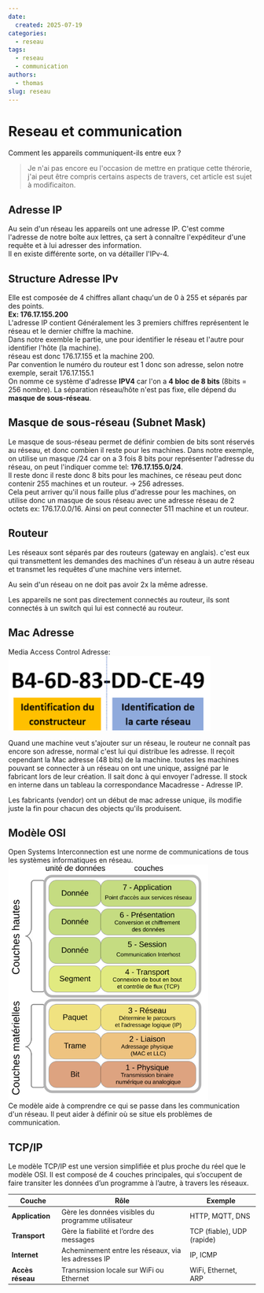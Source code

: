 ```yaml
---
date:
  created: 2025-07-19
categories:
  - reseau
tags:
  - reseau
  - communication
authors:
  - thomas
slug: reseau
---
```


# Reseau et communication 
Comment les appareils communiquent-ils entre eux ?


<!-- more -->

>Je n'ai pas encore eu l'occasion de mettre en pratique cette thérorie, j'ai peut être compris certains aspects de travers, cet article est sujet à modificaiton.

## Adresse IP
Au sein d'un réseau les appareils ont une adresse IP. C'est comme l'adresse de notre boîte aux lettres, ça sert à connaître l'expéditeur d'une requête et à lui adresser des information.  
Il en existe différente sorte, on va détailler l'IPv-4.

## Structure Adresse IPv
Elle est composée de 4 chiffres allant chaqu'un de 0 à 255 et séparés par des points.   
**Ex: 176.17.155.200**  
L'adresse IP contient Généralement les 3 premiers chiffres représentent le réseau et le dernier chiffre la machine.  
Dans notre exemble le  partie, une pour identifier le réseau et l'autre pour identifier l'hôte (la machine).  
réseau est donc 176.17.155 et la machine 200.  
Par convention le numéro du routeur est 1 donc son adresse, selon notre exemple, serait 176.17.155.1  
On nomme ce système d'adresse **IPV4** car l'on a **4 bloc de 8 bits** (8bits = 256 nombre).
La séparation réseau/hôte n'est pas fixe, elle dépend du **masque de sous-réseau**.    


## Masque de sous-réseau (Subnet Mask)
Le masque de sous-réseau permet de définir combien de bits sont réservés au réseau, et donc combien il reste pour les machines.
Dans notre exemple, on utilise un masque /24 car on a 3 fois 8 bits pour représenter l'adresse du réseau, on peut l'indiquer comme tel: **176.17.155.0/24**.  
Il reste donc il reste donc 8 bits pour les machines, ce réseau peut donc contenir 255 machines et un routeur. -> 256 adresses.  
Cela peut arriver qu'il nous faille plus d'adresse pour les machines, on utilise donc un masque de sous réseau avec une adresse réseau de 2 octets ex: 176.17.0.0/16. Ainsi on peut connecter 511 machine et un routeur.

## Routeur
Les réseaux sont séparés par des routeurs (gateway en anglais). c'est eux qui transmettent les demandes des machines d'un réseau à un autre réseau et transmet les requêtes d'une machine vers internet.

Au sein d'un réseau on ne doit pas avoir 2x la même adresse. 

Les appareils ne sont pas directement connectés au routeur, ils sont connectés à un switch qui lui est connecté au routeur. 

## Mac Adresse
Media Access Control Adresse:
![extension ESP-IDF](mkdocs/mac_adresse.png)  

Quand une machine veut s'ajouter sur un réseau, le routeur ne connaît pas encore son adresse, normal c'est lui qui distribue les adresse. Il reçoit cependant la Mac adresse (48 bits) de la machine. toutes les machines pouvant se connecter à un réseau on ont une unique, assigné par le fabricant lors de leur création. Il sait donc à qui envoyer l'adresse. Il stock en interne dans un tableau la correspondance Macadresse - Adresse IP.  

Les fabricants (vendor) ont un début de mac adresse unique, ils modifie juste la fin pour chacun des objects qu'ils produisent.

## Modèle OSI
Open Systems Interconnection est une norme de communications de tous les systèmes informatiques en réseau.  
![extension ESP-IDF](mkdocs/Diagramme_OSI.png)  
Ce modèle aide à comprendre ce qui se passe dans les communication d'un réseau. Il peut aider à définir où se situe els problèmes de communication.

## TCP/IP
Le modèle TCP/IP est une version simplifiée et plus proche du réel que le modèle OSI.
Il est composé de 4 couches principales, qui s’occupent de faire transiter les données d’un programme à l’autre, à travers les réseaux.

| **Couche**       | **Rôle**        | **Exemple**                                           | 
|--------------|----------------------------|----------------------------------------------------------|
| **Application**  | Gère les données visibles du programme utilisateur	 | HTTP, MQTT, DNS             | 
| **Transport** | 	Gère la fiabilité et l’ordre des messages   | TCP (fiable), UDP (rapide)           | 
| **Internet** | Acheminement entre les réseaux, via les adresses IP     | 	IP, ICMP                   | 
| **Accès réseau** | 	Transmission locale sur WiFi ou Ethernet           | 	WiFi, Ethernet, ARP        | 
